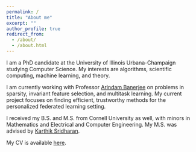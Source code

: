 ```yaml
---
permalink: /
title: "About me"
excerpt: ""
author_profile: true
redirect_from: 
  - /about/
  - /about.html
---
```


I am a PhD candidate at the University of Illinois Urbana-Champaign studying Computer Science. My interests are algorithms, scientific computing, machine learning, and theory. 

I am currently working with Professor [Arindam Banerjee](https://arindam.cs.illinois.edu/) on problems in sparsity, invariant feature selection, and multitask learning. My current project focuses on  finding efficient, trustworthy methods for the personalized federated learning setting. 

I received my B.S. and M.S. from Cornell University as well, with minors in Mathematics and Electrical and Computer Engineering. My M.S. was advised by [Karthik Sridharan](https://www.cs.cornell.edu/~sridharan/).

<!-- My current research interests are in computationally-efficient methods for multitask learning, robust optimization, and feature learning.  -->

<!-- In my free time I enjoy playing [underwater hockey](https://illinois.campuslabs.com/engage/organization/underwaterhockey), drawing, and reading.  -->

My CV is available [here](http://janezdu.github.io/files/cv.pdf).

